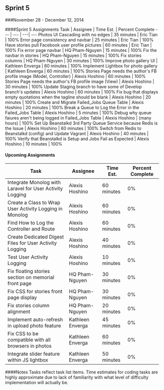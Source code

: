 ## Sprint 5
###November 28 - December 12, 2014

####Sprint 5 Assignments
Task | Assignee | Time Est. | Percent Complete
---   | ---   | ---| ---
Photos UI Cascading with no edges | 35 minutes | Eric Tian | 100%
Error page consistency and navbar | 25 minutes | Eric Tian | 100%
Have stories pull Facebook user profile pictures | 60 minutes | Eric Tian | 100%
Fix error page navbar | HQ Pham-Nguyen | 15 minutes | 100%
Fix the navbar in stories | HQ Pham-Nguyen | 15 minutes | 100%
Fix stories columns | HQ Pham-Nguyen | 30 minutes | 100%
Improve photo gallery UI | Kathleen Enverga | 60 minutes | 100%
Implement Lightbox for photo gallery | Kathleen Enverga | 60 minutes | 100%
Stories Page needs the author's FB profile image (Model, Controller) | Alexis Hoshino | 60 minutes | 100%
Stories Page needs the author's FB profile image (View) | Alexis Hoshino | 30 minutes | 100%
Update Staging branch to have some of Develop branch's updates | Alexis Hoshino | 60 minutes | 100%
Fix bug that displays empty quotations when the tagline should be blank | Alexis Hoshino | 20 minutes | 100%
Create and Migrate Failed_Jobs Queue Table | Alexis Hoshino | 20 minutes | 100%
Break a Queue to Log the Error in the Failed_Jobs Table | Alexis Hoshino | 5 minutes | 100%
Debug why queue faiures aren't being logged in Failed_Jobs Table | Alexis Hoshino | (many hours) | 100%
Set Up Beanstalkd 3rd Party Queue Service because Redis is the Issue | Alexis Hoshino | 60 minutes | 100%
Switch from Redis to Beanstalkd (config) and Update Vagrant | Alexis Hoshino | 40 minutes | 100%
Verify that Beanstalkd is Setup and Jobs Fail as Expected | Alexis Hoshino | 10 minutes | 100%


#### Upcoming Assignments
Task | Assignee | Time Est. | Percent Complete
---   | ---   | ---| ---
Integrate Monolog with Laravel for User Activity Logging | Alexis Hoshino | 60 minutes | 0%
Create a Class to Wrap User Activity Logging in Monolog | Alexis Hoshino | 60 minutes | 0%
Find How to Log the Controller and Route | Alexis Hoshino | 60 minutes | 0%
Create Dedicated Digest Files for User Activity Logging | Alexis Hoshino | 40 minutes | 0%
Test User Activity Logging | Alexis Hoshino | 10 minutes | 0%
Fix floating stories section on memorial front page | HQ Pham-Nguyen | 30 minutes | 0%
Fix CSS for stories front page display | HQ Pham-Nguyen | 30 minutes | 0%
Fix stories column alignment | HQ Pham-Nguyen | 20 minutes | 0%
Implement auto-refresh in upload photo feature | Kathleen Enverga | 45 minutes | 0%
Fix CSS to be compatible with all browsers in photos | Kathleen Enverga |  60 minutes | 0%
Integrate slider feature within JS lightbox | Kathleen Enverga | 50 minutes | 0%

####Notes
Tasks reflect task list items. Time estimates for coding tasks are highly approximate due to lack of familiarity with what level of difficulty implementation will actually be.
